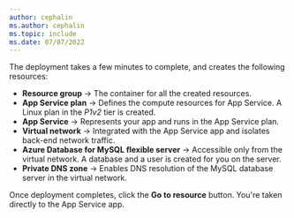 ```yaml
---
author: cephalin
ms.author: cephalin
ms.topic: include
ms.date: 07/07/2022
---
```

The deployment takes a few minutes to complete, and creates the following resources:

- **Resource group** &rarr; The container for all the created resources.
- **App Service plan** &rarr; Defines the compute resources for App Service. A Linux plan in the *P1v2* tier is created.
- **App Service** &rarr; Represents your app and runs in the App Service plan.
- **Virtual network** &rarr; Integrated with the App Service app and isolates back-end network traffic.
- **Azure Database for MySQL flexible server** &rarr; Accessible only from the virtual network. A database and a user is created for you on the server.
- **Private DNS zone** &rarr; Enables DNS resolution of the MySQL database server in the virtual network.

Once deployment completes, click the **Go to resource** button. You're taken directly to the App Service app.